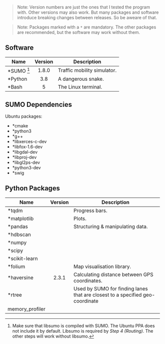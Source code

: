 > Note: Version numbers are just the ones that I tested the program with. Other versions may also work.
> But many packages and software introduce breaking changes between releases. So be aweare of that.

> Note: Packages marked with a `*` are mandatory. The other packages are recommended, but the software may work without them.


Software
--------

| Name       | Version | Description                 |
|------------|:-------:|-----------------------------|
| *SUMO [^1] |  1.8.0  | Traffic mobility simulator. |
| *Python    |   3.8   | A dangerous snake.          |
| *Bash      |    5    | The Linux terminal.         |


SUMO Dependencies
-----------------
Ubuntu packages:
- *cmake 
- *python3 
- *g++ 
- *libxerces-c-dev 
- *libfox-1.6-dev 
- *libgdal-dev 
- *libproj-dev 
- *libgl2ps-dev 
- *python3-dev 
- *swig  <!-- I think... -->


Python Packages
---------------

| Name            | Version | Description                                                                   |
|-----------------|:-------:|-------------------------------------------------------------------------------|
| *tqdm           |         | Progress bars.                                                                |
| *matplotlib     |         | Plots.                                                                        |
| *pandas         |         | Structuring & manipulating data.                                              |
| *hdbscan        |         |                                                                               |
| *numpy          |         |                                                                               |
| *scipy          |         |                                                                               |
| *scikit-learn   |         |                                                                               |
| *folium         |         | Map visualisation library.                                                    |
| *haversine      |  2.3.1  | Calculating distance between GPS coordinates.                                 |
| *rtree          |         | Used by SUMO for finding lanes that are closest to a specified geo-coordinate |
| memory_profiler |         |                                                                               |

[^1]: Make sure that libsumo is compiled with SUMO. The Ubuntu PPA does not include it by default. Libsumo is required by *Step 4 (Routing)*. The other steps will work without libsumo.
